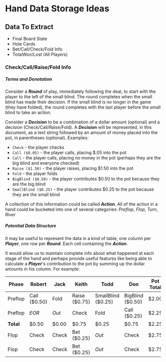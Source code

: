 ﻿# Hand Data Storage Ideas

## Data To Extract
* Final Board State
* Hole Cards
* Bet/Call/Check/Fold Info
* TotalWon/Lost (All Players)
 
### Check/Call/Raise/Fold Info
##### Terms and Denotation
Consider a ***Round*** of play, immediately following the deal, to start with the player to the left of the small blind. The round completes when the small blind has made their decision. If the small blind is no longer in the game (they have folded), the round completes with the last player before the small blind to take an action.

Consider a ***Decision*** to be a combination of a dollar amount (optional) and a decision (Check/Call/Raise/Fold). A ***Decision*** will be represented, in this document, as a text string followed by an amount of money placed into the pot, in parentheses (optional). Examples:
* `Check` - the player checks
* `Call ($0.05)` - the player calls, placing $.05 into the pot
* `Call` - the player calls, placing no money in the pot (perhaps they are the big blind and everyone checked)
* `Raise ($1.50)` - the player raises, placing $1.50 into the pot
* `Fold` - the player folds
* `BigBlind ($0.50)` - the player contributes $0.50 to the pot because they are the big blind
* `SmallBlind ($0.25)` - the player contributes $0.25 to the pot because they are the small blind
 
A collection of this information could be called ***Action***. All of the action in a hand could be bucketed into one of several categories: *Preflop*, *Flop*, *Turn*, *River*
 
##### Potential Data Structure
It may be useful to represent the data in a kind of table, one column per ***Player***, one row per ***Round***. Each cell containing the ***Action***.

It would allow us to maintain complete info about what happened at each stage of the hand and perhaps provide useful features like being able to calculate a ***Player***'s contribution to the pot by summing up the dollar amounts in his column. For example:


|Phase    |Robert       |Jack |Keith        |Todd              |Don             |Pot Total|
|---------|-------------|-----|-------------|------------------|----------------|---------|
|Preflop  |Call ($0.50) |Fold |Raise ($0.75)|SmallBlind ($0.25)|BigBlind ($0.50)|$2.00    |
|Preflop  |*EOR*        |*Out*|Check        |Fold              |Call ($0.25)    |$2.25    |
|**Total**|$0.50        |$0.00|$0.75        |$0.25             |$0.75           |$2.25    |
|Flop     |Check        |Check|Bet ($0.25)  |*Out*             |Check           |$2.75    |
|Flop     |Check        |Check|Bet ($0.25)  |*Out*             |Check           |$2.75    |
